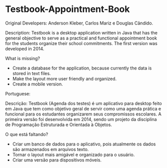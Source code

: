 # Testbook-Appointment-Book

Original Developers: Anderson Kleber, Carlos Mariz e Douglas Cândido.

Description: Testbook is a desktop application written in Java that has the general objective to serve as a practical and functional appointment book for the students organize their school commitments. The first version was developed in 2014.

What is missing?
- Create a database for the application, because currently the data is stored in text files.
- Make the layout more user friendly and organized.
- Create a mobile version.

Portuguese:

Descrição: Testbook (Agenda dos testes) é um aplicativo para desktop feito em Java que tem como objetivo geral de servir como uma agenda prática e funcional para os estudantes organizarem seus compromissos escolares. A primeira versão foi desenvolvida em 2014, sendo um projeto da disciplina de Programação Estruturada e Orientada à Objetos. 

O que está faltando?
- Criar um banco de dados para o aplicativo, pois atualmente os dados são armazenados em arquivos texto.
- Tornar o layout mais amigável e organizado para o usuário.
- Criar uma versão para dispositivos móveis.


